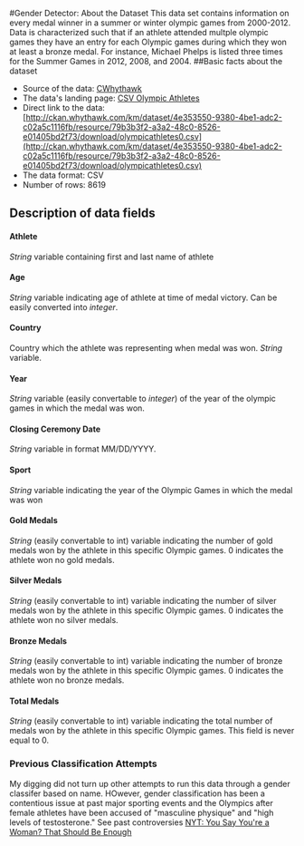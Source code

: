 #Gender Detector: About the Dataset
This data set contains information on every medal winner in a summer or winter olympic games from 2000-2012. Data is characterized such that if an athlete attended multple olympic games they have an entry for each Olympic games during which they won at least a bronze medal. For instance, Michael Phelps is listed three times for the Summer Games in 2012, 2008, and 2004.
##Basic facts about the dataset
- Source of the data: [CWhythawk](http://ckan.whythawk.com/km/)
- The data's landing page: [CSV Olympic Athletes](http://ckan.whythawk.com/km/dataset/odata-test/resource/79b3b3f2-a3a2-48c0-8526-e01405bd2f73)
- Direct link to the data: [http://ckan.whythawk.com/km/dataset/4e353550-9380-4be1-adc2-c02a5c1116fb/resource/79b3b3f2-a3a2-48c0-8526-e01405bd2f73/download/olympicathletes0.csv](http://ckan.whythawk.com/km/dataset/4e353550-9380-4be1-adc2-c02a5c1116fb/resource/79b3b3f2-a3a2-48c0-8526-e01405bd2f73/download/olympicathletes0.csv)
- The data format: CSV
- Number of rows: 8619

## Description of data fields
#### Athlete
*String* variable containing first and last name of athlete
#### Age
*String* variable indicating age of athlete at time of medal victory. Can be easily converted into *integer*.
#### Country
Country which the athlete was representing when medal was won. *String* variable.
#### Year
*String* variable (easily convertable to *integer*) of the year of the olympic games in which the medal was won.
#### Closing Ceremony Date
*String* variable in format MM/DD/YYYY.
#### Sport
*String* variable indicating the year of the Olympic Games in which the medal was won
#### Gold Medals
*String* (easily convertable to int) variable indicating the number of gold medals won by the athlete in this specific Olympic games. 0 indicates the athlete won no gold medals.
#### Silver Medals
*String* (easily convertable to int) variable indicating the number of silver medals won by the athlete in this specific Olympic games. 0 indicates the athlete won no silver medals.
#### Bronze Medals
*String* (easily convertable to int) variable indicating the number of bronze medals won by the athlete in this specific Olympic games. 0 indicates the athlete won no bronze medals.
#### Total Medals
*String* (easily convertable to int) variable indicating the total number of medals won by the athlete in this specific Olympic games. This field is never equal to 0.

### Previous Classification Attempts
My digging did not turn up other attempts to run this data through a gender classifer based on name. HOwever, gender classification has been a contentious issue at past major sporting events and the Olympics after female athletes have been accused of "masculine physique" and "high levels of testosterone." See past controversies [NYT: You Say You're a Woman? That Should Be Enough](http://www.nytimes.com/2012/06/18/sports/olympics/olympic-sex-verification-you-say-youre-a-woman-that-should-be-enough.html?_r=0)

